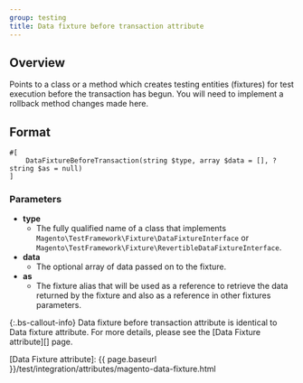 ```yaml
---
group: testing
title: Data fixture before transaction attribute
---
```


## Overview

Points to a class or a method which creates testing entities (fixtures) for test execution before the transaction has begun. You will need to implement a rollback method changes made here.

## Format

```php?start_inline=1
#[
    DataFixtureBeforeTransaction(string $type, array $data = [], ?string $as = null)
]
```

### Parameters

-  **type**
   -  The fully qualified name of a class that implements `Magento\TestFramework\Fixture\DataFixtureInterface` or `Magento\TestFramework\Fixture\RevertibleDataFixtureInterface`.
-  **data**
   -  The optional array of data passed on to the fixture.
-  **as**
   -  The fixture alias that will be used as a reference to retrieve the data returned by the fixture and also as a reference in other fixtures parameters.

{:.bs-callout-info}
Data fixture before transaction attribute is identical to Data fixture attribute. For more details, please see the [Data Fixture attribute][] page.

<!-- LINK DEFINITIONS -->

[Data Fixture attribute]: {{ page.baseurl }}/test/integration/attributes/magento-data-fixture.html
